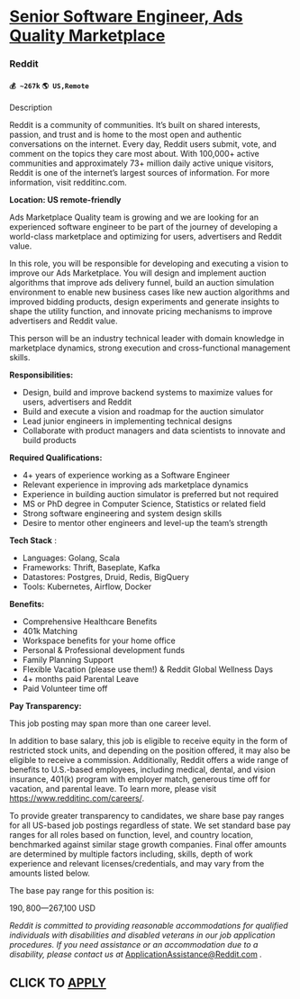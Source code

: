 # [Senior Software Engineer, Ads Quality Marketplace](https://www.remotewlb.com/apply/senior-software-engineer-ads-quality-marketplace)  
### Reddit  
#### `💰 ~267k` `🌎 US,Remote`  

Description

Reddit is a community of communities. It’s built on shared interests, passion, and trust and is home to the most open and authentic conversations on the internet. Every day, Reddit users submit, vote, and comment on the topics they care most about. With 100,000+ active communities and approximately 73+ million daily active unique visitors, Reddit is one of the internet’s largest sources of information. For more information, visit redditinc.com.

**Location: US remote-friendly**

Ads Marketplace Quality team is growing and we are looking for an experienced software engineer to be part of the journey of developing a world-class marketplace and optimizing for users, advertisers and Reddit value.

In this role, you will be responsible for developing and executing a vision to improve our Ads Marketplace. You will design and implement auction algorithms that improve ads delivery funnel, build an auction simulation environment to enable new business cases like new auction algorithms and improved bidding products, design experiments and generate insights to shape the utility function, and innovate pricing mechanisms to improve advertisers and Reddit value.

This person will be an industry technical leader with domain knowledge in marketplace dynamics, strong execution and cross-functional management skills.

 **Responsibilities:**

  * Design, build and improve backend systems to maximize values for users, advertisers and Reddit
  * Build and execute a vision and roadmap for the auction simulator
  * Lead junior engineers in implementing technical designs
  * Collaborate with product managers and data scientists to innovate and build products

 **Required Qualifications:**

  * 4+ years of experience working as a Software Engineer
  * Relevant experience in improving ads marketplace dynamics
  * Experience in building auction simulator is preferred but not required
  * MS or PhD degree in Computer Science, Statistics or related field
  * Strong software engineering and system design skills
  * Desire to mentor other engineers and level-up the team’s strength

 **Tech Stack** :

  * Languages: Golang, Scala
  * Frameworks: Thrift, Baseplate, Kafka
  * Datastores: Postgres, Druid, Redis, BigQuery
  * Tools: Kubernetes, Airflow, Docker

 **Benefits:**

  * Comprehensive Healthcare Benefits
  * 401k Matching
  * Workspace benefits for your home office
  * Personal & Professional development funds
  * Family Planning Support
  * Flexible Vacation (please use them!) & Reddit Global Wellness Days
  * 4+ months paid Parental Leave
  * Paid Volunteer time off

**Pay Transparency:**

This job posting may span more than one career level.

In addition to base salary, this job is eligible to receive equity in the form of restricted stock units, and depending on the position offered, it may also be eligible to receive a commission. Additionally, Reddit offers a wide range of benefits to U.S.-based employees, including medical, dental, and vision insurance, 401(k) program with employer match, generous time off for vacation, and parental leave. To learn more, please visit https://www.redditinc.com/careers/.

To provide greater transparency to candidates, we share base pay ranges for all US-based job postings regardless of state. We set standard base pay ranges for all roles based on function, level, and country location, benchmarked against similar stage growth companies. Final offer amounts are determined by multiple factors including, skills, depth of work experience and relevant licenses/credentials, and may vary from the amounts listed below.

The base pay range for this position is:

$190,800—$267,100 USD

_Reddit is committed to providing reasonable accommodations for qualified individuals with disabilities and disabled veterans in our job application procedures. If you need assistance or an accommodation due to a disability, please contact us at_ ApplicationAssistance@Reddit.com _._

  
## CLICK TO [APPLY](https://www.remotewlb.com/apply/senior-software-engineer-ads-quality-marketplace)

